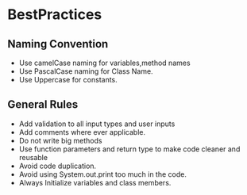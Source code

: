 # BestPractices

## Naming Convention
- Use camelCase naming for variables,method names
- Use PascalCase naming for Class Name.
- Use Uppercase for constants.

## General Rules
- Add validation to all input types and user inputs
- Add comments where ever applicable.
- Do not write big methods
- Use function parameters and return type to make code cleaner and reusable
- Avoid code duplication.
- Avoid using System.out.print too much in the code.
- Always Initialize variables and class members. 